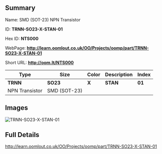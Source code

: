 

## Summary
 
Name: SMD (SOT-23) NPN Transistor

ID: __TRNN-SO23-X-STAN-01__

Hex ID: __NTS000__

WebPage: __http://learn.oomlout.co.uk/OO/Projects/oomp/part/TRNN-SO23-X-STAN-01__

Short URL: __http://oom.lt/NTS000__


| Type   | Size   | Color   | Description   | Index   |    
| ----- | ------   | ------   | -----   | ----   |    
| __TRNN__   					| __SO23__   					| __X__    						| __STAN__    					| __01__ |    
| NPN Transistor		| SMD (SOT-23)	| 		| 	| 	|

## Images
![TRNN-SO23-X-STAN-01](http://oomlout.com/oomp-gen/parts/TRNN-SO23-X-STAN-01/TRNN-SO23-X-STAN-01_420.jpg)

## Full Details

 http://learn.oomlout.co.uk/OO/Projects/oomp/part/TRNN-SO23-X-STAN-01

